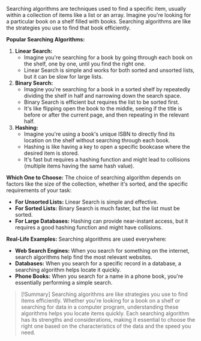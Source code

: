 Searching algorithms are techniques used to find a specific item, usually within a collection of items like a list or an array. Imagine you're looking for a particular book on a shelf filled with books. Searching algorithms are like the strategies you use to find that book efficiently.

**Popular Searching Algorithms:**
1. **Linear Search:**
    - Imagine you're searching for a book by going through each book on the shelf, one by one, until you find the right one.
    - Linear Search is simple and works for both sorted and unsorted lists, but it can be slow for large lists.
2. **Binary Search:**
    - Imagine you're searching for a book in a sorted shelf by repeatedly dividing the shelf in half and narrowing down the search space.
    - Binary Search is efficient but requires the list to be sorted first.
    - It's like flipping open the book to the middle, seeing if the title is before or after the current page, and then repeating in the relevant half.
3. **Hashing:**
    - Imagine you're using a book's unique ISBN to directly find its location on the shelf without searching through each book.
    - Hashing is like having a key to open a specific bookcase where the desired item is stored.
    - It's fast but requires a hashing function and might lead to collisions (multiple items having the same hash value).

**Which One to Choose:**
The choice of searching algorithm depends on factors like the size of the collection, whether it's sorted, and the specific requirements of your task:
- **For Unsorted Lists:** Linear Search is simple and effective.
- **For Sorted Lists:** Binary Search is much faster, but the list must be sorted.
- **For Large Databases:** Hashing can provide near-instant access, but it requires a good hashing function and might have collisions.

**Real-Life Examples:**
Searching algorithms are used everywhere:
- **Web Search Engines:** When you search for something on the internet, search algorithms help find the most relevant websites.
- **Databases:** When you search for a specific record in a database, a searching algorithm helps locate it quickly.
- **Phone Books:** When you search for a name in a phone book, you're essentially performing a simple search.

>[!Summary]
>Searching algorithms are like strategies you use to find items efficiently. Whether you're looking for a book on a shelf or searching for data in a computer program, understanding these algorithms helps you locate items quickly. Each searching algorithm has its strengths and considerations, making it essential to choose the right one based on the characteristics of the data and the speed you need.